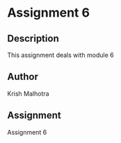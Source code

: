 # Assignment 6

## Description

This assignment deals with module 6

## Author

Krish Malhotra

## Assignment

Assignment 6